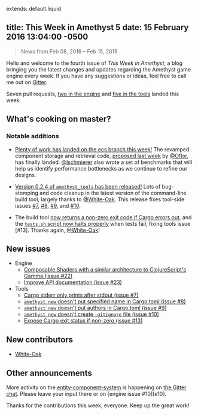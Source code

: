 extends: default.liquid

title: This Week in Amethyst 5
date: 15 February 2016 13:04:00 -0500
---

> News from Feb 08, 2016 – Feb 15, 2016

Hello and welcome to the fourth issue of *This Week in Amethyst*, a blog
bringing you the latest changes and updates regarding the Amethyst game engine
every week. If you have any suggestions or ideas, feel free to call me out on
[Gitter][gc].

[gc]: https://gitter.im/ebkalderon/amethyst

Seven pull requests, [two in the engine][ep] and [five in the tools][tp] landed
this week.

[ep]: http://github.com/ebkalderon/amethyst/pulls?q=is:pr+closed:2016-02-08..2016-02-15
[tp]: http://github.com/ebkalderon/amethyst_tools/pulls?q=is:pr+closed:2016-02-08..2016-02-15

## What's cooking on master?

### Notable additions

* [Plenty of work has landed on the ecs branch this week!][ec] The revamped
  component storage and retrieval code, [proposed last week][e21] by
  [@Oflor][of], has finally landed. [@lschmierer][ls] also wrote a set of
  benchmarks that will help us identify performance bottlenecks as we continue
  to refine our designs.

[ec]: https://github.com/ebkalderon/amethyst/tree/ecs/src/ecs
[e21]: https://github.com/ebkalderon/amethyst/pull/21
[of]: https://github.com/Oflor
[ls]: https://github.com/lschmierer

* [Version 0.2.4 of `amethyst_tools` has been released!][at] Lots of
  bug-stomping and code cleanup in the latest version of the command-line build
  tool, largely thanks to [@White-Oak][wo]. This release fixes tool-side issues
  [#7][t7], [#8][t8], [#9][t9], and [#10][t10].

[at]: https://github.com/ebkalderon/amethyst_tools/commit/629baed5a0f522a504a58f3fda5dafb103ea2a4c
[wo]: https://github.com/White-Oak
[t7]: https://github.com/ebkalderon/amethyst_tools/issues/7
[t8]: https://github.com/ebkalderon/amethyst_tools/issues/8
[t9]: https://github.com/ebkalderon/amethyst_tools/issues/9
[t10]: https://github.com/ebkalderon/amethyst_tools/issues/10

* The build tool [now returns a non-zero exit code if Cargo errors out][t15],
  and the [`tests.sh` script now halts properly][t14] when tests fail, fixing
  tools issue [#13]. Thanks again, [@White-Oak][wo]!

[t15]: https://github.com/ebkalderon/amethyst_tools/pull/15
[t14]: https://github.com/ebkalderon/amethyst_tools/pull/14
[t13]: https://github.com/ebkalderon/amethyst_tools/issues/13

## New issues

* Engine
  * [Composable Shaders with a similar architecture to ClojureScript's Gamma (issue #22)][e22]
  * [Improve API documentation (issue #23)][e23]
* Tools
  * [Cargo stderr only prints after stdout (issue #7)][t7]
  * [`amethyst new` doesn't put specified name in Cargo.toml (issue #8)][t8]
  * [`amethyst new` doesn't put authors in Cargo.toml (issue #9)][t9]
  * [`amethyst new` doesn't create `.gitignore` file (issue #10)][t10]
  * [Expose Cargo exit status if non-zero (issue #13)][t13]

[e22]: https://github.com/ebkalderon/amethyst/issues/22
[e23]: https://github.com/ebkalderon/amethyst/issues/23

## New contributors

* [White-Oak][wo]

## Other announcements

More activity on the [entity-component-system][em] is happening on
[the Gitter chat][gc]. Please leave your input there or on
[engine issue #10][e10].

[em]: http://ebkalderon.github.io/amethyst/glossary.html#Entity-component-system%20(ECS)%20model

Thanks for the contributions this week, everyone. Keep up the great work!
